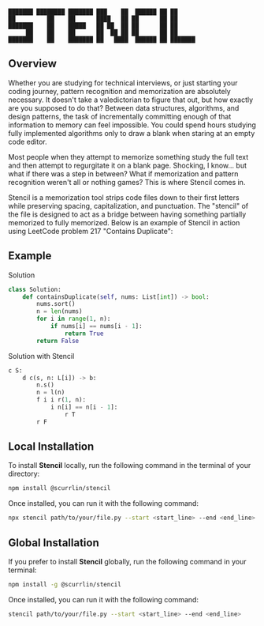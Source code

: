 ```

███████ ████████ ███████ ███    ██  ██████ ██ ██      
██         ██    ██      ████   ██ ██      ██ ██      
███████    ██    █████   ██ ██  ██ ██      ██ ██      
     ██    ██    ██      ██  ██ ██ ██      ██ ██      
███████    ██    ███████ ██   ████  ██████ ██ ███████ 

```

## Overview

Whether you are studying for technical interviews, or just starting your coding journey, pattern recognition and memorization are absolutely necessary. It doesn't take a valedictorian to figure that out, but how exactly are you supposed to do that? Between data structures, algorithms, and design patterns, the task of incrementally committing enough of that information to memory can feel impossible. You could spend hours studying fully implemented algorithms only to draw a blank when staring at an empty code editor.

Most people when they attempt to memorize something study the full text and then attempt to regurgitate it on a blank page. Shocking, I know... but what if there was a step in between? What if memorization and pattern recognition weren't all or nothing games? This is where Stencil comes in.

Stencil is a memorization tool strips code files down to their first letters while preserving spacing, capitalization, and punctuation. The "stencil" of the file is designed to act as a bridge between having something partially memorized to fully memorized. Below is an example of Stencil in action using LeetCode problem 217 "Contains Duplicate":

## Example

Solution

```python
class Solution:
    def containsDuplicate(self, nums: List[int]) -> bool:
        nums.sort()
        n = len(nums)
        for i in range(1, n):
            if nums[i] == nums[i - 1]:
                return True
        return False
```

Solution with Stencil

```python
c S:
    d c(s, n: L[i]) -> b:
        n.s()
        n = l(n)
        f i i r(1, n):
            i n[i] == n[i - 1]:
                r T
        r F
```

## Local Installation

To install **Stencil** locally, run the following command in the terminal of your directory:

```bash
npm install @scurrlin/stencil
```

Once installed, you can run it with the following command:

```bash
npx stencil path/to/your/file.py --start <start_line> --end <end_line>
```

## Global Installation

If you prefer to install **Stencil** globally, run the following command in your terminal:

```bash
npm install -g @scurrlin/stencil
```

Once installed, you can run it with the following command:

```bash
stencil path/to/your/file.py --start <start_line> --end <end_line>
```
